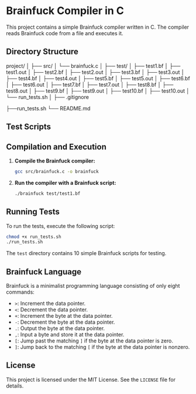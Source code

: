 # Brainfuck Compiler in C

This project contains a simple Brainfuck compiler written in C. The compiler reads Brainfuck code from a file and executes it.

## Directory Structure

project/
│
├── src/
│ └── brainfuck.c
│
├── test/
│ ├── test1.bf
│ ├── test1.out
│ ├── test2.bf
│ ├── test2.out
│ ├── test3.bf
│ ├── test3.out
│ ├── test4.bf
│ ├── test4.out
│ ├── test5.bf
│ ├── test5.out
│ ├── test6.bf
│ ├── test6.out
│ ├── test7.bf
│ ├── test7.out
│ ├── test8.bf
│ ├── test8.out
│ ├── test9.bf
│ ├── test9.out
│ ├── test10.bf
│ ├── test10.out
│ └── run_tests.sh
│
├── .gitignore

├──run_tests.sh
└── README.md

## Test Scripts

## Compilation and Execution

1. **Compile the Brainfuck compiler:**

   ```sh
   gcc src/brainfuck.c -o brainfuck
   ```
2. **Run the compiler with a Brainfuck script:**

   ```sh
   ./brainfuck test/test1.bf
   ```

## Running Tests

To run the tests, execute the following script:

```sh
chmod +x run_tests.sh
./run_tests.sh
```

The `test` directory contains 10 simple Brainfuck scripts for testing.

## Brainfuck Language

Brainfuck is a minimalist programming language consisting of only eight commands:

- `>`: Increment the data pointer.
- `<`: Decrement the data pointer.
- `+`: Increment the byte at the data pointer.
- `-`: Decrement the byte at the data pointer.
- `.`: Output the byte at the data pointer.
- `,`: Input a byte and store it at the data pointer.
- `[`: Jump past the matching `]` if the byte at the data pointer is zero.
- `]`: Jump back to the matching `[` if the byte at the data pointer is nonzero.

## License

This project is licensed under the MIT License. See the `LICENSE` file for details.
